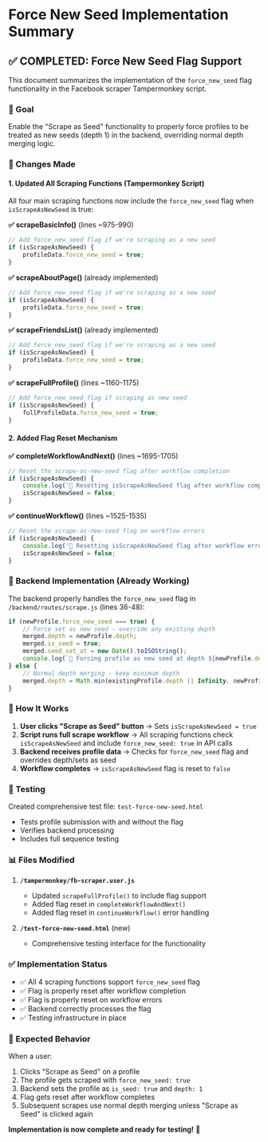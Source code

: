 # Force New Seed Implementation Summary

## ✅ COMPLETED: Force New Seed Flag Support

This document summarizes the implementation of the `force_new_seed` flag functionality in the Facebook scraper Tampermonkey script.

### 🎯 Goal
Enable the "Scrape as Seed" functionality to properly force profiles to be treated as new seeds (depth 1) in the backend, overriding normal depth merging logic.

### 🔧 Changes Made

#### 1. Updated All Scraping Functions (Tampermonkey Script)

All four main scraping functions now include the `force_new_seed` flag when `isScrapeAsNewSeed` is true:

**✅ scrapeBasicInfo()** (lines ~975-990)
```javascript
// Add force_new_seed flag if we're scraping as a new seed
if (isScrapeAsNewSeed) {
    profileData.force_new_seed = true;
}
```

**✅ scrapeAboutPage()** (already implemented)
```javascript
// Add force_new_seed flag if we're scraping as a new seed
if (isScrapeAsNewSeed) {
    profileData.force_new_seed = true;
}
```

**✅ scrapeFriendsList()** (already implemented)
```javascript
// Add force_new_seed flag if we're scraping as a new seed
if (isScrapeAsNewSeed) {
    profileData.force_new_seed = true;
}
```

**✅ scrapeFullProfile()** (lines ~1160-1175)
```javascript
// Add force_new_seed flag if scraping as new seed
if (isScrapeAsNewSeed) {
    fullProfileData.force_new_seed = true;
}
```

#### 2. Added Flag Reset Mechanism

**✅ completeWorkflowAndNext()** (lines ~1695-1705)
```javascript
// Reset the scrape-as-new-seed flag after workflow completion
if (isScrapeAsNewSeed) {
    console.log('🔄 Resetting isScrapeAsNewSeed flag after workflow completion');
    isScrapeAsNewSeed = false;
}
```

**✅ continueWorkflow()** (lines ~1525-1535)
```javascript
// Reset the scrape-as-new-seed flag on workflow errors
if (isScrapeAsNewSeed) {
    console.log('🔄 Resetting isScrapeAsNewSeed flag after workflow error');
    isScrapeAsNewSeed = false;
}
```

### 🔧 Backend Implementation (Already Working)

The backend properly handles the `force_new_seed` flag in `/backend/routes/scrape.js` (lines 36-48):

```javascript
if (newProfile.force_new_seed === true) {
    // Force set as new seed - override any existing depth
    merged.depth = newProfile.depth;
    merged.is_seed = true;
    merged.seed_set_at = new Date().toISOString();
    console.log(`🌱 Forcing profile as new seed at depth ${newProfile.depth}`);
} else {
    // Normal depth merging - keep minimum depth
    merged.depth = Math.min(existingProfile.depth || Infinity, newProfile.depth);
}
```

### 🚀 How It Works

1. **User clicks "Scrape as Seed" button** → Sets `isScrapeAsNewSeed = true`
2. **Script runs full scrape workflow** → All scraping functions check `isScrapeAsNewSeed` and include `force_new_seed: true` in API calls
3. **Backend receives profile data** → Checks for `force_new_seed` flag and overrides depth/sets as seed
4. **Workflow completes** → `isScrapeAsNewSeed` flag is reset to `false`

### 🧪 Testing

Created comprehensive test file: `test-force-new-seed.html`
- Tests profile submission with and without the flag
- Verifies backend processing
- Includes full sequence testing

### 📊 Files Modified

1. **`/tampermonkey/fb-scraper.user.js`**
   - Updated `scrapeFullProfile()` to include flag support
   - Added flag reset in `completeWorkflowAndNext()`
   - Added flag reset in `continueWorkflow()` error handling

2. **`/test-force-new-seed.html`** (new)
   - Comprehensive testing interface for the functionality

### ✅ Implementation Status

- ✅ All 4 scraping functions support `force_new_seed` flag
- ✅ Flag is properly reset after workflow completion
- ✅ Flag is properly reset on workflow errors  
- ✅ Backend correctly processes the flag
- ✅ Testing infrastructure in place

### 🎯 Expected Behavior

When a user:
1. Clicks "Scrape as Seed" on a profile
2. The profile gets scraped with `force_new_seed: true`
3. Backend sets the profile as `is_seed: true` and `depth: 1`
4. Flag gets reset after workflow completes
5. Subsequent scrapes use normal depth merging unless "Scrape as Seed" is clicked again

**Implementation is now complete and ready for testing!** 🚀
